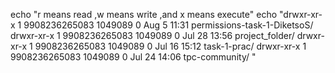 echo "r means read ,w means write ,and x means execute"
echo "drwxr-xr-x 1 9908236265083 1049089    0 Aug  5 11:31  permissions-task-1-DiketsoS/
drwxr-xr-x 1 9908236265083 1049089    0 Jul 28 13:56  project_folder/
drwxr-xr-x 1 9908236265083 1049089    0 Jul 16 15:12  task-1-prac/
drwxr-xr-x 1 9908236265083 1049089    0 Jul 24 14:06  tpc-community/
"
